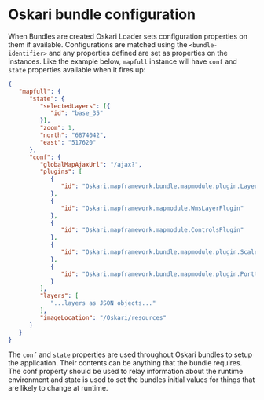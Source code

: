 # Oskari bundle configuration

When Bundles are created Oskari Loader sets configuration properties on them if available. Configurations are matched using the `<bundle-identifier>` and any properties defined are set as properties on the instances. Like the example below, `mapfull` instance will have `conf` and `state` properties available when it fires up:

```json
{
   "mapfull": {
      "state": {
         "selectedLayers": [{
            "id": "base_35"
         }],
         "zoom": 1,
         "north": "6874042",
         "east": "517620"
      },
      "conf": {
         "globalMapAjaxUrl": "/ajax?",
         "plugins": [
            {
               "id": "Oskari.mapframework.bundle.mapmodule.plugin.LayersPlugin"
            },
            {
               "id": "Oskari.mapframework.mapmodule.WmsLayerPlugin"
            },
            {
               "id": "Oskari.mapframework.mapmodule.ControlsPlugin"
            },
            {
               "id": "Oskari.mapframework.bundle.mapmodule.plugin.ScaleBarPlugin"
            },
            {
               "id": "Oskari.mapframework.bundle.mapmodule.plugin.Portti2Zoombar"
            }
         ],
         "layers": [
            "...layers as JSON objects..."
         ],
         "imageLocation": "/Oskari/resources"
      }
   }
}
```

The `conf` and `state` properties are used throughout Oskari bundles to setup the application. Their contents can be anything that the bundle requires. The conf property should be used to relay information about the runtime environment and state is used to set the bundles initial values for things that are likely to change at runtime.